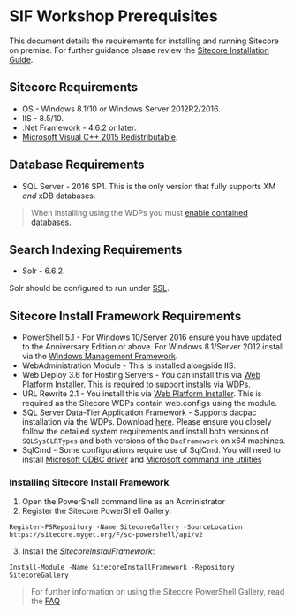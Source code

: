 SIF Workshop Prerequisites
=========================

This document details the requirements for installing and running Sitecore
on premise.
For further guidance please review the [Sitecore Installation Guide][1].

Sitecore Requirements
--------------------

+ OS - Windows 8.1/10 or Windows Server 2012R2/2016.
+ IIS - 8.5/10.
+ .Net Framework - 4.6.2 or later.
+ [Microsoft Visual C++ 2015 Redistributable][2].

Database Requirements
--------------------

+ SQL Server - 2016 SP1.  This is the only version that fully supports XM _and_
xDB databases.

> When installing using the WDPs you must [enable contained databases.][8]

Search Indexing Requirements
---------------------------

+ Solr - 6.6.2.

Solr should be configured to run under [SSL][6].

Sitecore Install Framework Requirements
--------------------------------------

+ PowerShell 5.1 - For Windows 10/Server 2016 ensure you have updated to the Anniversary
Edition or above.  For Windows 8.1/Server 2012 install via the [Windows Management
Framework][3].
+ WebAdministration Module - This is installed alongside IIS.
+ Web Deploy 3.6 for Hosting Servers - You can install this via [Web Platform Installer][4].
This is required to support installs via WDPs.
+ URL Rewrite 2.1 - You install this via [Web Platform Installer][4].
This is required as the Sitecore WDPs contain web.configs using the module.
+ SQL Server Data-Tier Application Framework - Supports dacpac installation via the WDPs.
Download [here][5]. Please ensure you closely follow the detailed system requirements
and install both versions of `SQLSysCLRTypes` and both versions of the `DacFramework`
on x64 machines.
+ SqlCmd - Some configurations require use of SqlCmd. You will need to install
[Microsoft ODBC driver][9] and [Microsoft command line utilities][10]

### Installing Sitecore Install Framework

1. Open the PowerShell command line as an Administrator
2. Register the Sitecore PowerShell Gallery:
```
Register-PSRepository -Name SitecoreGallery -SourceLocation https://sitecore.myget.org/F/sc-powershell/api/v2
```
3. Install the _SitecoreInstallFramework_:
```
Install-Module -Name SitecoreInstallFramework -Repository SitecoreGallery
```

> For further information on using the Sitecore PowerShell Gallery, read the [FAQ][7]

[1]: https://dev.sitecore.net/Downloads/Sitecore_Experience_Platform/90/Sitecore_Experience_Platform_90_Update1.aspx
[2]: https://www.microsoft.com/en-us/download/details.aspx?id=53587
[3]: https://www.microsoft.com/en-us/download/details.aspx?id=54616
[4]: https://www.microsoft.com/web/downloads/platform.aspx
[5]: https://www.microsoft.com/en-us/download/details.aspx?id=53013
[6]: https://lucene.apache.org/solr/guide/6_6/enabling-ssl.html
[7]: https://doc.sitecore.net/sitecore_experience_platform/developing/developing_with_sitecore/sitecore_powershell_public_nuget_feed_faq
[8]: https://docs.microsoft.com/en-us/sql/relational-databases/databases/migrate-to-a-partially-contained-database#enable
[9]: https://download.microsoft.com/download/D/5/E/D5EEF288-A277-45C8-855B-8E2CB7E25B96/x64/msodbcsql.msi
[10]: https://download.microsoft.com/download/C/8/8/C88C2E51-8D23-4301-9F4B-64C8E2F163C5/x64/MsSqlCmdLnUtils.msi
